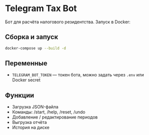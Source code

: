 # Telegram Tax Bot

Бот для расчёта налогового резидентства. Запуск в Docker:

## Сборка и запуск

```bash
docker-compose up --build -d
```

## Переменные

- `TELEGRAM_BOT_TOKEN` — токен бота, можно задать через `.env` или Docker secret

## Функции

- Загрузка JSON-файла
- Команды: /start, /help, /reset, /undo
- Добавление / редактирование периодов
- Выгрузка отчёта
- История на диске
